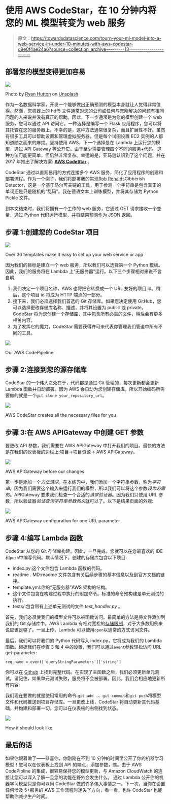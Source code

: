 # 使用 AWS CodeStar，在 10 分钟内将您的 ML 模型转变为 web 服务

> 原文：<https://towardsdatascience.com/tourn-your-ml-model-into-a-web-service-in-under-10-minutes-with-aws-codestar-d9e0f4ae24a6?source=collection_archive---------13----------------------->

## 部署您的模型变得更加容易

![](img/c00fcbb6fb0e4a0e4f7219ec28f5af09.png)

Photo by [Ryan Hutton](https://unsplash.com/photos/Jztmx9yqjBw?utm_source=unsplash&utm_medium=referral&utm_content=creditCopyText) on [Unsplash](https://unsplash.com/search/photos/star?utm_source=unsplash&utm_medium=referral&utm_content=creditCopyText)

作为一名数据科学家，开发一个能够做出正确预测的模型本身就让人觉得非常值得。然而，您机器上的 hdf5 文件通常对您的公司或任何与您刚解决的问题有相同问题的人来说并没有真正的帮助。因此，下一步通常是为您的模型创建一个 web 服务，您可以通过 API 访问它。一种选择是编写一个 Flask 应用程序，您可以将其托管在您的服务器上。不幸的是，这种方法通常很复杂，而且扩展性不好。虽然有很多工具可以帮助设置和管理虚拟服务器，但是每个试图设置 EC2 实例的人都知道随之而来的麻烦。坚持使用 AWS，下一个选择是在 Lambda 上运行您的模型，通过 API Gateway 等公开它。由于至少需要管理四个不同的服务+代码，这种方法可能更简单，但仍然非常复杂。幸运的是，亚马逊认识到了这个问题，并在 2017 年推出了解决方案: [**AWS CodeStar**](https://aws.amazon.com/codestar/) 。

CodeStar 通过以直观易用的方式连接多个 AWS 服务，简化了应用程序的创建和部署流程。作为一个例子，我们将部署我的实现[Rob Renalds](https://github.com/rrenaud/Gibberish-Detector)Gibberish Detector，这是一个基于马尔可夫链的工具，用于检测一个字符串是包含真正的单词还是只是随机的“乱码”。我在德语文本上训练模型，并将其存储为 Python Pickle 文件。

到本文结束时，我们将拥有一个工作的 web 服务，它通过 GET 请求接收一个变量，通过 Python 代码运行模型，并将结果预测作为 JSON 返回。

## 步骤 1:创建您的 CodeStar 项目

![](img/708f645e5f715be3299feb3a80d390cd.png)

Over 30 templates make it easy to set up your web service or app

因为我们的目标是建立一个 web 服务，所以我们可以选择第一个 Python 模板。因此，我们的服务将在 Lambda 上“无服务器”运行。以下三个步骤相对来说不言自明:

1.  我们决定一个项目名称，AWS 也将把它转换成一个 URL 友好的项目 id。稍后，这个项目 id 将成为 HTTP 端点的一部分。
2.  接下来，我们必须选择我们首选的 Git 存储库。如果您决定使用 GitHub，您可以选择更改存储库名称、描述，并将其设置为 public 或 private。CodeStar 将为您创建一个存储库，其中包含所有必需的文件，稍后会有更多相关内容。
3.  为了发挥它的魔力，CodeStar 需要获得许可来代表你管理我们管道中所有不同的工具。

![](img/d1fb1b33570ad6f1a2e47f43130266c6.png)

Our AWS CodePipeline

## 步骤 2:连接到您的源存储库

CodeStar 的一个伟大之处在于，代码都是通过 Git 管理的，每次更新都会更新 Lambda 函数并自动部署。因为 AWS 会自动为您创建存储库，所以开始编码所需要做的就是一个`git clone your_repository_url`。

![](img/3dacfefa627d8a45a2233b4efdcddc64.png)

AWS CodeStar creates all the necessary files for you

## 步骤 3:在 AWS APIGateway 中创建 GET 参数

要更改 API 参数，我们需要在 AWS APIGateway 中打开我们的项目。最快的方法是在我们的仪表板的边栏上:项目->项目资源-> AWS APIGateway。

![](img/dfe960b7c81065e8ceb89dc47eb8fdde.png)

AWS APIGateway before our changes

第一步是添加一个*方法请求*。在本练习中，我们添加一个字符串参数，称为*字符串*。因为我们需要这个输入来运行我们的模型，所以我们可以将这个参数*设为必需的*。APIGateway 要求我们检查一个合适的*请求验证器*。因为我们只使用 URL 参数，所以验证器*验证查询字符串参数和头*就可以了。以下是结果页面的外观:

![](img/5613b222f2171675f52cb160015ceaa4.png)

AWS APIGateway configuration for one URL parameter

## 步骤 4:编写 Lambda 函数

CodeStar 从您的 Git 存储库构建。因此，一旦完成，您就可以在您最喜欢的 IDE 和`push`中编写代码。默认情况下，创建的存储库包含以下项目:

*   index.py:这个文件包含 Lambda 函数的代码。
*   readme . MD:readme 文件包含有关后续步骤的基本信息以及到官方文档的链接。
*   template.yml:你的“无服务器”AWS 架构的结构。
*   这个文件包含在构建过程中执行的附加命令。标准的命令预构建是单元测试的执行。
*   tests/:包含带有上述单元测试的文件 *test_handler.py* 。

首先，我们必须使我们的模型文件可以被函数访问。最简单的方法是将文件添加到我们的 Git 存储库中。AWS Lambda 有相对宽松的[存储限制](https://docs.aws.amazon.com/lambda/latest/dg/limits.html)，对于大多数用例来说应该足够了。一旦上传，Lambda 可以使用`open`以通常的方式访问文件。

最后，我们可以将我们的 Python 代码写入 index.py，它将成为我们的 Lambda 函数。根据我们在步骤 3 和 4 中的设置，我们可以通过`event`参数轻松访问 URL get-parameter:

`req_name = event['queryStringParameters']['string']`

你可以在 [Github](https://github.com/R4h4/gibberish_detection/blob/master/index.py) 上找到完整代码。在实现了主函数之后，我们必须更新单元测试。请记住，如果单元测试失败，服务将不会被部署。因此，我们会相应地更新所有内容:

我们现在要做的就是使用常用的命令:`git add .`、`git commit`和`git push`将模型文件和代码推送到项目存储库。一旦更改上线，CodeStar 将自动更新其代码基础，并构建和部署一切。您可以在仪表板的右侧找到状态。

![](img/42ca2288b9f7b4f1941bcb078fea0995.png)

How it should look like

## 最后的话

如果你跟着做了——恭喜你，你刚刚在不到 10 分钟的时间里公开了你的机器学习模型！您可以在仪表板上找到 API 的端点，添加参数，瞧。由于 AWS CodePipline 的集成，很容易保持您的模型更新，与 Amazon CloudWatch 的连接让您可以深入了解一旦您的功能在野外会发生什么。
通过 Lambda 公开你的机器学习模型只是你可以用 CodeStar 做的许多伟大事情之一。下一次，当你在设置任何涉及 5+服务的 AWS 工作流程时迷失了方向，看一看，也许 CodeStar 也能帮助你减少生产时间。